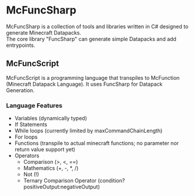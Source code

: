 # McFuncSharp

McFuncSharp is a collection of tools and libraries written in C# designed to generate Minecraft Datapacks.<br>
The core library "FuncSharp" can generate simple Datapacks and add entrypoints.

## McFuncScript

McFuncScript is a programming language that transpiles to McFunction (Minecraft Datapack Language). It uses FuncSharp for Datapack Generation.

### Language Features

* Variables (dynamically typed)
* If Statements
* While loops (currently limited by maxCommandChainLength)
* For loops
* Functions (transpile to actual minecraft functions; no parameter nor return value support yet)
* Operators
    * Comparison (>, <, ==)
    * Mathematics (+, -, *, /)
    * Not (!)
    * Ternary Comparison Operator (condition?positiveOutput:negativeOutput)
